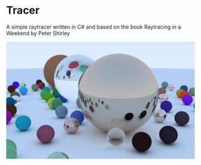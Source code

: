 ﻿# Tracer

A simple raytracer written in C# and based on the book
Raytracing in a Weekend by Peter Shirley

![Spheres render](render.png)

